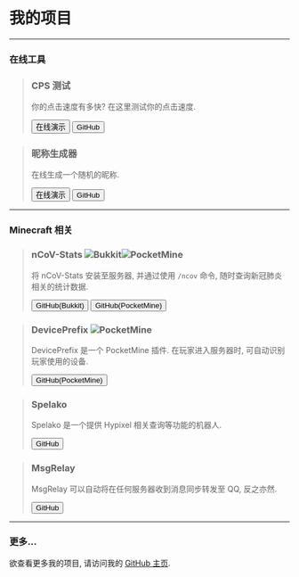 # 我的项目
---
### 在线工具
> ### CPS 测试
> 你的点击速度有多快? 在这里测试你的点击速度.
> 
> <button type=button class="button" onclick="NewTab('https://travindreek.github.io/ClickTest/')">在线演示</button>
> <button class="button" onclick="NewTab('https://github.com/TravinDreek/ClickTest/')">GitHub</button>

> ### 昵称生成器
> 在线生成一个随机的昵称.
> 
> <button class="button" onclick="NewTab('https://travindreek.github.io/NicknameGenerator/')">在线演示</button>
> <button class="button" onclick="NewTab('https://github.com/TravinDreek/NicknameGenerator/')">GitHub</button>

---
### Minecraft 相关
> ### nCoV-Stats ![Bukkit]![PocketMine]
> 将 nCoV-Stats 安装至服务器, 并通过使用 `/ncov` 命令, 随时查询新冠肺炎相关的统计数据.
> 
> <button class="button" onclick="NewTab('https://github.com/TravinDreek/nCoV-Stats-Bukkit/')">GitHub(Bukkit)</button>
> <button class="button" onclick="NewTab('https://github.com/TravinDreek/nCoV-Stats-PocketMine/')">GitHub(PocketMine)</button>

> ### DevicePrefix ![PocketMine]
> DevicePrefix 是一个 PocketMine 插件. 在玩家进入服务器时, 可自动识别玩家使用的设备.
> 
> <button class="button" onclick="NewTab('https://github.com/TravinDreek/DevicePrefix/')">GitHub(PocketMine)</button>

> ### Spelako
> Spelako 是一个提供 Hypixel 相关查询等功能的机器人.
> 
> <button class="button" onclick="NewTab('https://github.com/Spelako/')">GitHub</button>

> ### MsgRelay
> MsgRelay 可以自动将在任何服务器收到消息同步转发至 QQ, 反之亦然.
> 
> <button class="button"  onclick="NewTab('https://github.com/TravinDreek/MsgRelay/')">GitHub</button>

---
### 更多...
欲查看更多我的项目, 请访问我的 [GitHub 主页](https://github.com/TravinDreek).

[Bukkit]:https://img.shields.io/badge/-Bukkit-dc8638
[PocketMine]:https://img.shields.io/badge/-PocketMine-3c85c4